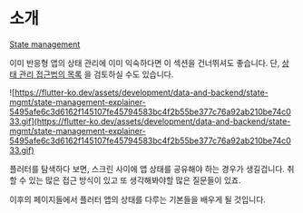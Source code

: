 # 소개

[State management](https://flutter-ko.dev/docs/development/data-and-backend/state-mgmt/intro)

이미 반응형 앱의 상태 관리에 이미 익숙하다면 이 섹션을 건너뛰셔도 좋습니다. 단, [상태 관리 접근법의 목록](https://www.notion.so/b00ba4e5cf8144f486346fdc3592e7eb) 을 검토하실 수도 있습니다.

![https://flutter-ko.dev/assets/development/data-and-backend/state-mgmt/state-management-explainer-5495afe6c3d6162f145107fe45794583bc4f2b55be377c76a92ab210be74c033.gif](https://flutter-ko.dev/assets/development/data-and-backend/state-mgmt/state-management-explainer-5495afe6c3d6162f145107fe45794583bc4f2b55be377c76a92ab210be74c033.gif)

플러터를 탐색하다 보면, 스크린 사이에 앱 상태를 공유해야 하는 경우가 생길겁니다. 취할 수 있는 많은 접근 방식이 있고 또 생각해봐야할 많은 질문들이 있죠.

이후의 페이지들에서 플러터 앱의 상태를 다루는 기본들을 배우게 될 것입니다.
